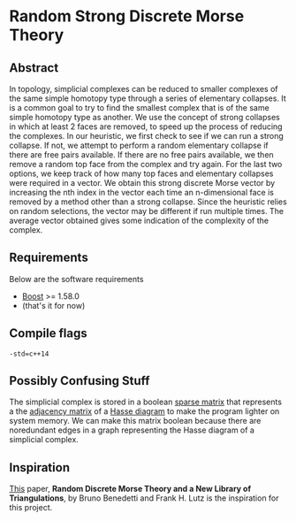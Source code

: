 # Random Strong Discrete Morse Theory

## Abstract
In topology, simplicial complexes can be reduced to smaller complexes of the same simple homotopy type through a series of elementary collapses. It is a common goal to try to find the smallest complex that is of the same simple homotopy type as another. We use the concept of strong collapses in which at least 2 faces are removed, to speed up the process of reducing the complexes. In our heuristic, we first check to see if we can run a strong collapse. If not, we attempt to perform a random elementary collapse if there are free pairs available. If there are no free pairs available, we then remove a random top face from the complex and try again. For the last two options, we keep track of how many top faces and elementary collapses were required in a vector. We obtain this strong discrete Morse vector by increasing the nth index in the vector each time an n-dimensional face is removed by a method other than a strong collapse. Since the heuristic relies on random selections, the vector may be different if run multiple times. The average vector obtained gives some indication of the complexity of the complex.

## Requirements
Below are the software requirements
  * [Boost](http://www.boost.org/) >= 1.58.0
  * (that's it for now)
## Compile flags
  `-std=c++14`
## Possibly Confusing Stuff
The simplicial complex is stored in a boolean [sparse matrix](http://www.boost.org/doc/libs/1_45_0/libs/numeric/ublas/doc/matrix_sparse.htm) that represents a the [adjacency matrix](https://en.wikipedia.org/wiki/Adjacency_matrix) of a [Hasse diagram](https://en.wikipedia.org/wiki/Hasse_diagram) to make the program lighter on system memory. We can make this matrix boolean because there are noredundant edges in a graph representing the Hasse diagram of a simplicial complex.
## Inspiration
[This](https://arxiv.org/pdf/1303.6422.pdf) paper, **Random Discrete Morse Theory and a New Library of Triangulations**, by Bruno Benedetti and Frank H. Lutz is the inspiration for this project.
